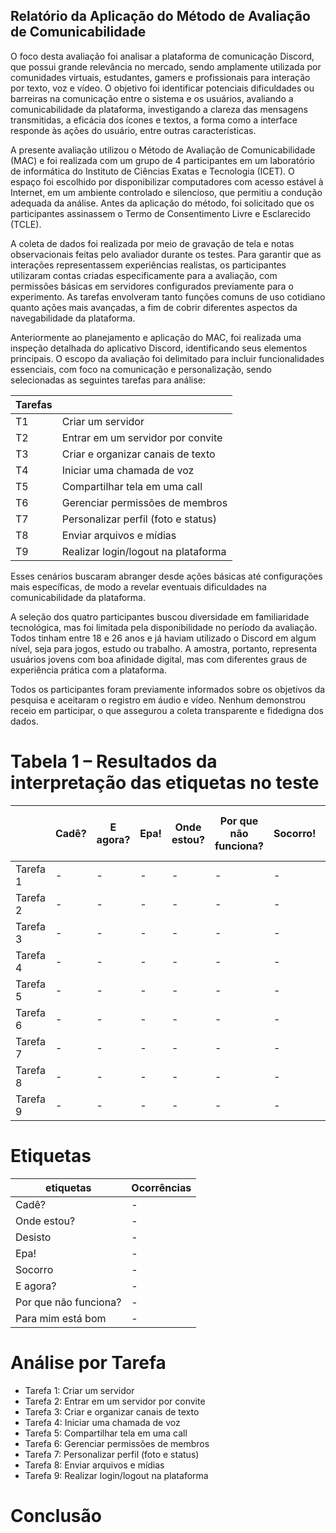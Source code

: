 ## Relatório da Aplicação do Método de Avaliação de Comunicabilidade

O foco desta avaliação foi analisar a plataforma de comunicação Discord, que possui grande relevância no mercado, sendo amplamente utilizada por comunidades virtuais, estudantes, gamers e profissionais para interação por texto, voz e vídeo. O objetivo foi identificar potenciais dificuldades ou barreiras na comunicação entre o sistema e os usuários, avaliando a comunicabilidade da plataforma, investigando a clareza das mensagens transmitidas, a eficácia dos ícones e textos, a forma como a interface responde às ações do usuário, entre outras características.

A presente avaliação utilizou o Método de Avaliação de Comunicabilidade (MAC) e foi realizada com um grupo de 4 participantes em um laboratório de informática do Instituto de Ciências Exatas e Tecnologia (ICET). O espaço foi escolhido por disponibilizar computadores com acesso estável à Internet, em um ambiente controlado e silencioso, que permitiu a condução adequada da análise. Antes da aplicação do método, foi solicitado que os participantes assinassem o Termo de Consentimento Livre e Esclarecido (TCLE).

A coleta de dados foi realizada por meio de gravação de tela e notas observacionais feitas pelo avaliador durante os testes. Para garantir que as interações representassem experiências realistas, os participantes utilizaram contas criadas especificamente para a avaliação, com permissões básicas em servidores configurados previamente para o experimento. As tarefas envolveram tanto funções comuns de uso cotidiano quanto ações mais avançadas, a fim de cobrir diferentes aspectos da navegabilidade da plataforma.

Anteriormente ao planejamento e aplicação do MAC, foi realizada uma inspeção detalhada do aplicativo Discord, identificando seus elementos principais. O escopo da avaliação foi delimitado para incluir funcionalidades essenciais, com foco na comunicação e personalização, sendo selecionadas as seguintes tarefas para análise:

| Tarefas|                             |
|--------|-----------------------------|
| T1 |	Criar um servidor |
| T2 |	Entrar em um servidor por convite     |
| T3 |	Criar e organizar canais de texto      |
| T4 |	Iniciar uma chamada de voz               |
| T5 |	Compartilhar tela em uma call |
| T6 |	Gerenciar permissões de membros|
| T7 |	Personalizar perfil (foto e status)          |
| T8 |	Enviar arquivos e mídias                |
| T9 |	Realizar login/logout na plataforma                 |


Esses cenários buscaram abranger desde ações básicas até configurações mais específicas, de modo a revelar eventuais dificuldades na comunicabilidade da plataforma.

A seleção dos quatro participantes buscou diversidade em familiaridade tecnológica, mas foi limitada pela disponibilidade no período da avaliação. Todos tinham entre 18 e 26 anos e já haviam utilizado o Discord em algum nível, seja para jogos, estudo ou trabalho. A amostra, portanto, representa usuários jovens com boa afinidade digital, mas com diferentes graus de experiência prática com a plataforma.

Todos os participantes foram previamente informados sobre os objetivos da pesquisa e aceitaram o registro em áudio e vídeo. Nenhum demonstrou receio em participar, o que assegurou a coleta transparente e fidedigna dos dados.



# Tabela 1 – Resultados da interpretação das etiquetas no teste

  
| | Cadê? |	E agora? |	Epa! |	Onde estou? |	Por que não funciona? |	Socorro! |	Para mim está bom... |	Desisto! |
|-|-------|----------|-------|-------------|------------------------|----------|-----------------------|-----------|
| Tarefa 1 |	-	|-|	-|	-|	-	|-|	-|	- |
| Tarefa 2 |	-	| - |	- |	- |	- |	- |	- |	- |
| Tarefa 3 |	- |	- |	- |	- |	- |	- |	- |	- |
| Tarefa 4 |	- |	- |	- |	- |	- |	- |	- |	- |
| Tarefa 5 |	- |	- |	- |	- |	- |	- |	- |	- |
| Tarefa 6 |	-	|- |	-|	-	|- |	-	|-|	- |
| Tarefa 7 |	-	|-	|-	|-	|-	|-	|-	|- |
| Tarefa 8 |	-	|-|	-|	-|	-	|-	|-	|- |
| Tarefa 9 |	-	|-|	-|	-|	-	|-	|-	|- |

# Etiquetas 
| etiquetas                 | Ocorrências |
|----------------------------|-------------|
| Cadê?                      | - |
| Onde estou?                | - |
| Desisto                    | - |
| Epa!                       | - |
| Socorro                    | - |
| E agora?                   | - |
| Por que não funciona?      | - |
| Para mim está bom          | - |

# Análise por Tarefa
- Tarefa 1: Criar um servidor  
- Tarefa 2: Entrar em um servidor por convite  
- Tarefa 3: Criar e organizar canais de texto  
- Tarefa 4: Iniciar uma chamada de voz  
- Tarefa 5: Compartilhar tela em uma call  
- Tarefa 6: Gerenciar permissões de membros  
- Tarefa 7: Personalizar perfil (foto e status)  
- Tarefa 8: Enviar arquivos e mídias  
- Tarefa 9: Realizar login/logout na plataforma  

# Conclusão


